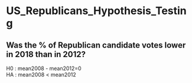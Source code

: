 # US_Republicans_Hypothesis_Testing
Was the % of Republican candidate votes lower in 2018 than in 2012?
---
H0 : mean2008 - mean2012=0 <br>
HA : mean2008 < mean2012

